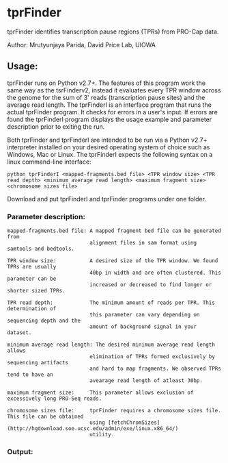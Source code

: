 # tprFinder
tprFinder identifies transcription pause regions (TPRs) from PRO-Cap data.

Author: Mrutyunjaya Parida, David Price Lab, UIOWA

## Usage:
tprFinder runs on Python v2.7+. The features of this program work the same way as the tsrFinderv2, instead it evaluates every TPR window across the genome for the sum of 3' reads (transcription pause sites) and the average read length. The tprFinderI is an interface program that runs the actual tprFinder program. It checks for errors in a user's input. If errors are found the tprFinderI program displays the usage example and parameter description prior to exiting the run. 

Both tprFinder and tprFinderI are intended to be run via a Python v2.7+ interpreter installed on your desired operating system of choice such as Windows, Mac or Linux. The tprFinderI expects the following syntax on a linux command-line interface:

```
python tprFinderI <mapped-fragments.bed file> <TPR window size> <TPR read depth> <minimum average read length> <maximum fragment size> <chromosome sizes file>
```
Download and put tprFinderI and tprFinder programs under one folder.

### Parameter description:
```
mapped-fragments.bed file: A mapped fragment bed file can be generated from 
                           alignment files in sam format using samtools and bedtools.

TPR window size:           A desired size of the TPR window. We found TPRs are usually 
                           40bp in width and are often clustered. This parameter can be 
                           increased or decreased to find longer or shorter sized TPRs.

TPR read depth:            The minimum amount of reads per TPR. This determination of 
                           this parameter can vary depending on sequencing depth and the 
                           amount of background signal in your dataset.

minimum average read length: The desired minimum average read length allows 
                           elimination of TPRs formed exclusively by sequencing artifacts 
                           and hard to map fragments. We observed TPRs tend to have an 
                           avearage read length of atleast 30bp.

maximum fragment size:     This parameter allows exclusion of excessively long PRO-Seq reads. 

chromosome sizes file:     tprFinder requires a chromosome sizes file. This file can be obtained 
                           using [fetchChromSizes](http://hgdownload.soe.ucsc.edu/admin/exe/linux.x86_64/) 
                           utility.
```

### Output:

